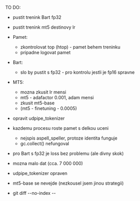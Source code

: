 TO DO:
- pustit trenink Bart fp32
- pustit trenink mt5 destinovy lr

- Pamet:
    - zkontrolovat top (htop) - pamet behem treninku
    - pripadne logovat pamet
- Bart:
    - slo by pustit s fp32 - pro kontrolu jestli je fp16 spravne
- MT5:
    - mozna zkusit lr mensi
    - mt5 - adafactor 0.001, adam mensi
    - zkusit mt5-base
    - (mt5 - finetuning - 0.0005)
- opravit udpipe_tokenizer



- kazdemu procesu roste pamet s delkou uceni 
    - nejspis aspell_speller, protoze identita funguje
    - gc.collect() nefungoval
- pro Bart s fp32 je loss bez problemu (ale divny skok)
- mozna malo dat (cca. 7 000 000)
- udpipe_tokenizer opraven
- mt5-base se nevejde (nezkousel jsem jinou strategii)

- git diff --no-index -- <path> <path>